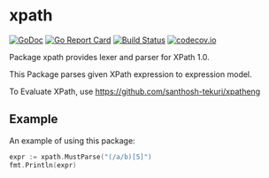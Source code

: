 # xpath

[![GoDoc](https://godoc.org/github.com/santhosh-tekuri/xpath?status.svg)](https://godoc.org/github.com/santhosh-tekuri/xpath)
[![Go Report Card](https://goreportcard.com/badge/github.com/santhosh-tekuri/xpath)](https://goreportcard.com/report/github.com/santhosh-tekuri/xpath)
[![Build Status](https://travis-ci.org/santhosh-tekuri/xpath.svg?branch=master)](https://travis-ci.org/santhosh-tekuri/xpath)
[![codecov.io](https://codecov.io/github/santhosh-tekuri/xpath/coverage.svg?branch=master)](https://codecov.io/github/santhosh-tekuri/xpath?branch=master)

Package xpath provides lexer and parser for XPath 1.0.

This Package parses given XPath expression to expression model. 

To Evaluate XPath, use https://github.com/santhosh-tekuri/xpatheng

## Example

An example of using this package:

```go
expr := xpath.MustParse("(/a/b)[5]")
fmt.Println(expr)
```
